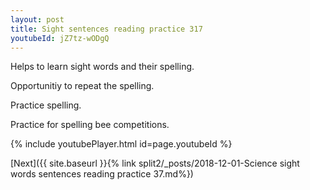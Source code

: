 ```yaml
---
layout: post
title: Sight sentences reading practice 317
youtubeId: jZ7tz-wODgQ
---
```

 
 
Helps to learn sight words and their spelling.

Opportunitiy to repeat the spelling. 

Practice spelling. 
 
Practice for spelling bee competitions. 
 
{% include youtubePlayer.html id=page.youtubeId %}
 
 

[Next]({{ site.baseurl }}{% link  split2/_posts/2018-12-01-Science sight words sentences reading practice 37.md%})
 
